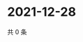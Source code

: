 # 2021-12-28

共 0 条

<!-- BEGIN WEIBO -->
<!-- 最后更新时间 Tue Dec 28 2021 23:12:44 GMT+0800 (China Standard Time) -->

<!-- END WEIBO -->
